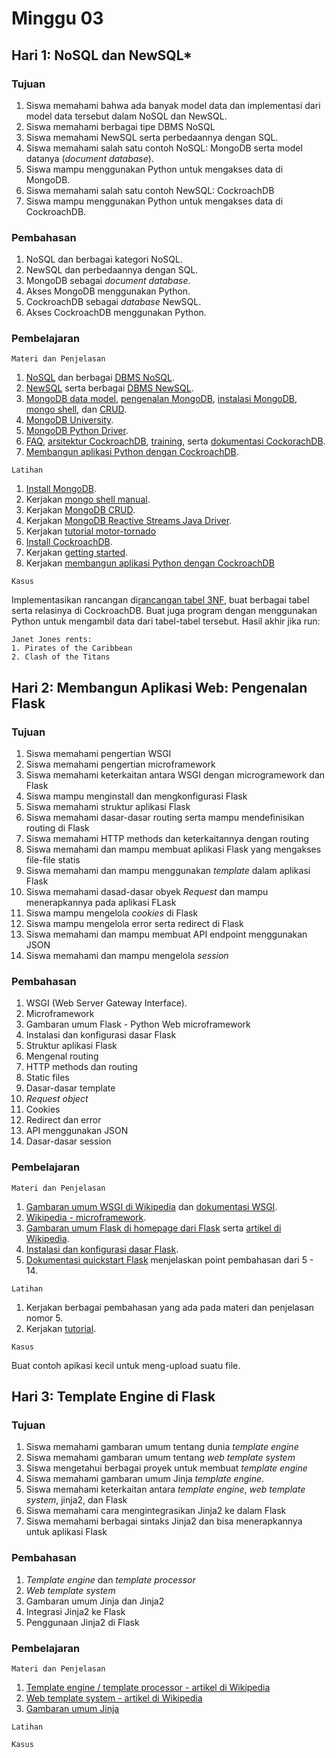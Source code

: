 # Minggu 03

## Hari 1: NoSQL dan NewSQL*

### Tujuan

1. Siswa memahami bahwa ada banyak model data dan implementasi dari model data tersebut dalam NoSQL dan NewSQL.
2. Siswa memahami berbagai tipe DBMS NoSQL
3. Siswa memahami NewSQL serta perbedaannya dengan SQL.
5. Siswa memahami salah satu contoh NoSQL: MongoDB serta model datanya (*document database*).
6. Siswa mampu menggunakan Python untuk mengakses data di MongoDB.
7. Siswa memahami salah satu contoh NewSQL: CockroachDB
8. Siswa mampu menggunakan Python untuk mengakses data di CockroachDB.

### Pembahasan

1. NoSQL dan berbagai kategori NoSQL.
2. NewSQL dan perbedaannya dengan SQL.
3. MongoDB sebagai *document database*.
4. Akses MongoDB menggunakan Python.
5. CockroachDB sebagai *database* NewSQL.
6. Akses CockroachDB menggunakan Python.

### Pembelajaran

```
Materi dan Penjelasan
```

1. [NoSQL](https://en.wikipedia.org/wiki/NoSQL) dan berbagai [DBMS NoSQL](http://nosql-databases.org/).
2. [NewSQL](https://en.wikipedia.org/wiki/NewSQL) serta berbagai [DBMS NewSQL](https://www.predictiveanalyticstoday.com/newsql-databases/).
3. [MongoDB data model](https://docs.mongodb.com/manual/core/data-modeling-introduction/), [pengenalan MongoDB](https://docs.mongodb.com/manual/introduction/), [instalasi MongoDB](https://docs.mongodb.com/manual/installation/), [mongo shell](https://docs.mongodb.com/manual/mongo/), dan [CRUD](https://docs.mongodb.com/manual/crud/).
4. [MongoDB University](https://university.mongodb.com/).
5. [MongoDB Python Driver](https://docs.mongodb.com/ecosystem/drivers/python/). 
6. [FAQ](https://www.cockroachlabs.com/docs/stable/frequently-asked-questions.html), [arsitektur CockroachDB](https://www.cockroachlabs.com/docs/stable/architecture/overview.html), [training](https://www.cockroachlabs.com/docs/stable/training/), serta [dokumentasi CockorachDB](https://www.cockroachlabs.com/docs/stable/).
7. [Membangun aplikasi Python dengan CockroachDB](https://www.cockroachlabs.com/docs/stable/build-a-python-app-with-cockroachdb.html). 


```
Latihan
```
1. [Install MongoDB](https://docs.mongodb.com/manual/installation/).
2. Kerjakan [mongo shell manual](https://docs.mongodb.com/manual/mongo/). 
3. Kerjakan [MongoDB CRUD](https://docs.mongodb.com/manual/crud/).
4. Kerjakan [MongoDB Reactive Streams Java Driver](https://mongodb.github.io/mongo-java-driver-reactivestreams/1.11/getting-started/).
4. Kerjakan [tutorial motor-tornado](https://motor.readthedocs.io/en/stable/tutorial-tornado.html)
5. [Install CockroachDB](https://www.cockroachlabs.com/docs/stable/install-cockroachdb-linux.html).
6. Kerjakan [getting started](https://www.cockroachlabs.com/docs/stable/).
7. Kerjakan [membangun aplikasi Python dengan CockroachDB](https://www.cockroachlabs.com/docs/stable/build-a-python-app-with-cockroachdb.html)


```
Kasus
```

Implementasikan rancangan di[rancangan tabel 3NF](https://www.guru99.com/database-normalization.html), buat berbagai tabel serta relasinya di CockroachDB. Buat juga program dengan menggunakan Python untuk mengambil data dari tabel-tabel tersebut. Hasil akhir jika run:


```
Janet Jones rents:
1. Pirates of the Caribbean
2. Clash of the Titans
```

## Hari 2: Membangun Aplikasi Web: Pengenalan Flask

### Tujuan

1. Siswa memahami pengertian WSGI
2. Siswa memahami pengertian microframework
3. Siswa memahami keterkaitan antara WSGI dengan microgramework dan Flask
4. Siswa mampu menginstall dan mengkonfigurasi Flask
5. Siswa memahami struktur aplikasi Flask
6. Siswa memahami dasar-dasar routing serta mampu mendefinisikan routing di Flask
7. Siswa memahami HTTP methods dan keterkaitannya dengan routing
8. Siswa memahami dan mampu membuat aplikasi Flask yang mengakses file-file statis
9. Siswa memahami dan mampu menggunakan *template* dalam aplikasi Flask
10. Siswa memahami dasad-dasar obyek *Request* dan mampu menerapkannya pada aplikasi FLask
11. Siswa mampu mengelola *cookies* di Flask
12. Siswa mampu mengelola error serta redirect di Flask
13. Siswa memahami dan mampu membuat API endpoint menggunakan JSON
14. Siswa memahami dan mampu mengelola *session*

### Pembahasan

1. WSGI (Web Server Gateway Interface).
2. Microframework
3. Gambaran umum Flask - Python Web microframework
4. Instalasi dan konfigurasi dasar Flask
5. Struktur aplikasi Flask
6. Mengenal routing
7. HTTP methods dan routing
8. Static files
9. Dasar-dasar template
10. *Request object*
11. Cookies
12. Redirect dan error
13. API menggunakan JSON
14. Dasar-dasar session

### Pembelajaran

```
Materi dan Penjelasan
```
1. [Gambaran umum WSGI di Wikipedia](https://en.wikipedia.org/wiki/Web_Server_Gateway_Interface) dan [dokumentasi WSGI](https://wsgi.readthedocs.io/en/latest/index.html).
2. [Wikipedia - microframework](https://en.wikipedia.org/wiki/Microframework).
3. [Gambaran umum Flask di homepage dari Flask](https://palletsprojects.com/p/flask/) serta [artikel di Wikipedia](https://en.wikipedia.org/wiki/Flask_(web_framework)).
4. [Instalasi dan konfigurasi dasar Flask](https://flask.palletsprojects.com/en/1.1.x/installation/#installation). 
5. [Dokumentasi quickstart Flask](https://flask.palletsprojects.com/en/1.1.x/quickstart/#quickstart)
   menjelaskan point pembahasan dari 5 - 14.

```
Latihan
```

1. Kerjakan berbagai pembahasan yang ada pada materi dan penjelasan nomor 5.
2. Kerjakan [tutorial](https://github.com/praxis-academy/akademik).


```
Kasus
```

Buat contoh apikasi kecil untuk meng-upload suatu file.

## Hari 3: Template Engine di Flask

### Tujuan

1. Siswa memahami gambaran umum tentang dunia *template engine*
2. Siswa memahami gambaran umum tentang *web template system*
3. Siswa mengetahui berbagai proyek untuk membuat *template engine*
4. Siswa memahami gambaran umum Jinja *template engine*.
5. Siswa memahami keterkaitan antara *template engine*, *web template system*, jinja2, dan Flask
6. Siswa memahami cara mengintegrasikan Jinja2 ke dalam Flask
7. Siswa memahami berbagai sintaks Jinja2 dan bisa menerapkannya untuk aplikasi Flask

### Pembahasan

1. *Template engine* dan *template processor*
2. *Web template system*
3. Gambaran umum Jinja dan Jinja2
4. Integrasi Jinja2 ke Flask
5. Penggunaan Jinja2 di Flask

### Pembelajaran

```
Materi dan Penjelasan
```

1. [Template engine / template processor - artikel di Wikipedia](https://en.wikipedia.org/wiki/Template_processor)
2. [Web template system - artikel di Wikipedia](https://en.wikipedia.org/wiki/Web_template_system)
3. [Gambaran umum Jinja](https://en.wikipedia.org/wiki/Jinja_(template_engine))

```
Latihan
```



```
Kasus
```



